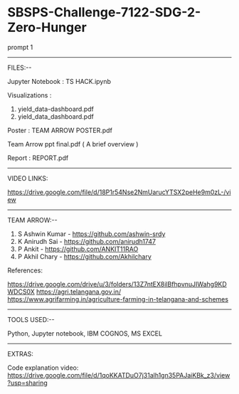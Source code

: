 # SBSPS-Challenge-7122-SDG-2-Zero-Hunger
prompt 1

*******************************************************************************
FILES:--

Jupyter Notebook :
  TS HACK.ipynb


Visualizations :

  1. yield_data-dashboard.pdf
  2. yield_data_dashboard.pdf


Poster :
  TEAM ARROW POSTER.pdf

  Team Arrow ppt final.pdf ( A brief overview )

Report :
  REPORT.pdf

*******************************************************************************
VIDEO LINKS:

  https://drive.google.com/file/d/18P1r54Nse2NmUarucYTSX2peHe9m0zL-/view

*******************************************************************************
TEAM ARROW:--

  1. S Ashwin Kumar - https://github.com/ashwin-srdy
  2. K Anirudh Sai - https://github.com/anirudh1747
  3. P Ankit - https://github.com/ANKIT11RAO
  4. P Akhil Chary - https://github.com/Akhilchary

References:

  https://drive.google.com/drive/u/3/folders/13Z7ntEX8ilBfhpvnuJIWahg9KDWDCS0X
  https://agri.telangana.gov.in/
  https://www.agrifarming.in/agriculture-farming-in-telangana-and-schemes


*******************************************************************************
TOOLS USED:--

  Python,
  Jupyter notebook,
  IBM COGNOS,
  MS EXCEL

*******************************************************************************
EXTRAS:

  Code explanation video: https://drive.google.com/file/d/1qoKKATDuO7j31alh1gn35PAJaiKBk_z3/view?usp=sharing

